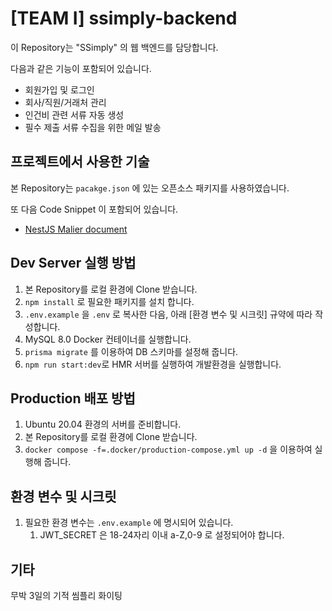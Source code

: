 # [TEAM I] ssimply-backend

이 Repository는 "SSimply" 의 웹 백엔드를 담당합니다.

다음과 같은 기능이 포함되어 있습니다.

- 회원가입 및 로그인
- 회사/직원/거래처 관리
- 인건비 관련 서류 자동 생성
- 필수 제출 서류 수집을 위한 메일 발송

## 프로젝트에서 사용한 기술

본 Repository는 `pacakge.json` 에 있는 오픈소스 패키지를 사용하였습니다.

또 다음 Code Snippet 이 포함되어 있습니다.

- [NestJS Malier document](https://nest-modules.github.io/mailer/docs/mailer.html)

## Dev Server 실행 방법

1. 본 Repository를 로컬 환경에 Clone 받습니다.
2. `npm install` 로 필요한 패키지를 설치 합니다.
3. `.env.example` 을 `.env` 로 복사한 다음, 아래 [환경 변수 및 시크릿] 규약에 따라 작성합니다.
4. MySQL 8.0 Docker 컨테이너를 실행합니다.
5. `prisma migrate` 를 이용하여 DB 스키마를 설정해 줍니다.
6. `npm run start:dev`로 HMR 서버를 실행하여 개발환경을 실행합니다.

## Production 배포 방법

1. Ubuntu 20.04 환경의 서버를 준비합니다.
2. 본 Repository를 로컬 환경에 Clone 받습니다.
3. `docker compose -f=.docker/production-compose.yml up -d` 을 이용하여 실행해 줍니다.

## 환경 변수 및 시크릿

1. 필요한 환경 변수는 `.env.example` 에 명시되어 있습니다.
   1. JWT_SECRET 은 18-24자리 이내 a-Z,0-9 로 설정되어야 합니다.

## 기타

무박 3일의 기적 씸플리 화이팅
